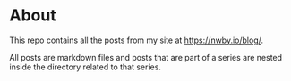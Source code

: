 # About

This repo contains all the posts from my site at https://nwby.io/blog/.

All posts are markdown files and posts that are part of a series are nested inside the directory related to that series.